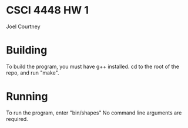 # CSCI 4448 HW 1
Joel Courtney

# Building
To build the program, you must have g++ installed.
cd to the root of the repo, and run "make".

# Running
To run the program, enter "bin/shapes"
No command line arguments are required.
